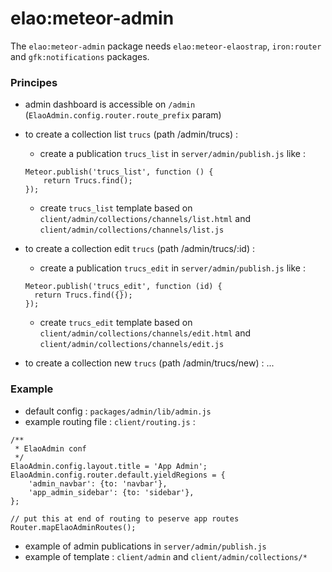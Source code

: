 # elao:meteor-admin

The `elao:meteor-admin` package needs `elao:meteor-elaostrap`, `iron:router` and `gfk:notifications` packages.

### Principes
- admin dashboard is accessible on `/admin` (`ElaoAdmin.config.router.route_prefix` param)
- to create a collection list `trucs` (path /admin/trucs) :
  - create a publication `trucs_list` in `server/admin/publish.js` like :
  ```
  Meteor.publish('trucs_list', function () {
      return Trucs.find();
  });
  ```
  - create `trucs_list` template based on `client/admin/collections/channels/list.html` and `client/admin/collections/channels/list.js`

- to create a collection edit `trucs` (path /admin/trucs/:id) :
  - create a publication `trucs_edit` in `server/admin/publish.js` like :
  ```
  Meteor.publish('trucs_edit', function (id) {
    return Trucs.find({});
  });
  ```
  - create `trucs_edit` template based on `client/admin/collections/channels/edit.html` and `client/admin/collections/channels/edit.js`

- to create a collection new `trucs` (path /admin/trucs/new) : ...


### Example

- default config : `packages/admin/lib/admin.js`
- example routing file : `client/routing.js` :
````
/**
 * ElaoAdmin conf
 */
ElaoAdmin.config.layout.title = 'App Admin';
ElaoAdmin.config.router.default.yieldRegions = {
    'admin_navbar': {to: 'navbar'},
    'app_admin_sidebar': {to: 'sidebar'},
};

// put this at end of routing to peserve app routes
Router.mapElaoAdminRoutes();
````

- example of admin publications in `server/admin/publish.js`
- example of template : `client/admin` and `client/admin/collections/*`
